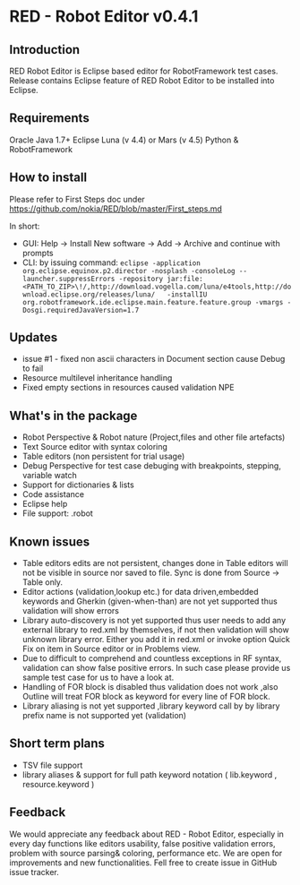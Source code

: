 # RED - Robot Editor v0.4.1
## Introduction
RED Robot Editor is Eclipse based editor for RobotFramework test cases. 
Release contains Eclipse feature of RED Robot Editor to be installed into Eclipse. 

## Requirements 
Oracle Java 1.7+
Eclipse Luna (v 4.4) or Mars (v 4.5)
Python & RobotFramework 

## How to install
Please refer to First Steps doc under https://github.com/nokia/RED/blob/master/First_steps.md

In short:
- GUI: Help -> Install New software -> Add -> Archive and continue with prompts
- CLI: by issuing command: 
`eclipse -application org.eclipse.equinox.p2.director -nosplash -consoleLog --launcher.suppressErrors -repository jar:file:<PATH_TO_ZIP>\!/,http://download.vogella.com/luna/e4tools,http://download.eclipse.org/releases/luna/   -installIU org.robotframework.ide.eclipse.main.feature.feature.group -vmargs -Dosgi.requiredJavaVersion=1.7`

## Updates
- issue #1 - fixed non ascii characters in Document section cause Debug to fail 
- Resource multilevel inheritance handling
- Fixed empty sections in resources caused validation NPE

## What's in the package
- Robot Perspective & Robot nature (Project,files and other file artefacts)
- Text Source editor with syntax coloring
- Table editors (non persistent for trial usage)
- Debug Perspective for test case debuging with breakpoints, stepping, variable watch
- Support for dictionaries & lists
- Code assistance 
- Eclipse help
- File support: .robot


## Known issues
- Table editors edits are not persistent, changes done in Table editors will not be visible in source nor saved to file. Sync is done from Source -> Table only.
- Editor actions (validation,lookup etc.) for data driven,embedded keywords and Gherkin (given-when-than) are not yet supported thus validation will show errors
- Library auto-discovery is not yet supported thus user needs to add any external library to red.xml by themselves, if not then validation will show unknown library error. Either you add it in red.xml or invoke option Quick Fix on item in Source editor or in Problems view.  
- Due to difficult to comprehend and countless exceptions in RF syntax, validation can show false positive errors. In such case please provide us sample test case for us to have a look at.
- Handling of FOR block is disabled thus validation does not work ,also Outline will treat FOR block as keyword for every line of FOR block. 
- Library aliasing is not yet supported ,library keyword call by by library prefix name is not supported yet  (validation)

## Short term plans
- TSV file support
- library aliases & support for full path keyword notation ( lib.keyword , resource.keyword )

## Feedback
We would appreciate any feedback about RED - Robot Editor, especially in every day functions like editors usability, false positive validation errors, problem with source parsing& coloring, performance etc. We are open for improvements and new functionalities. Fell free to create issue in GitHub issue tracker.
